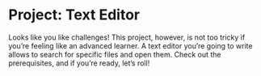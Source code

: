 # Project: Text Editor

Looks like you like challenges! This project, however, is not too tricky if you’re feeling like an advanced learner. A text editor you’re going to write allows to search for specific files and open them. Check out the prerequisites, and if you’re ready, let’s roll!
